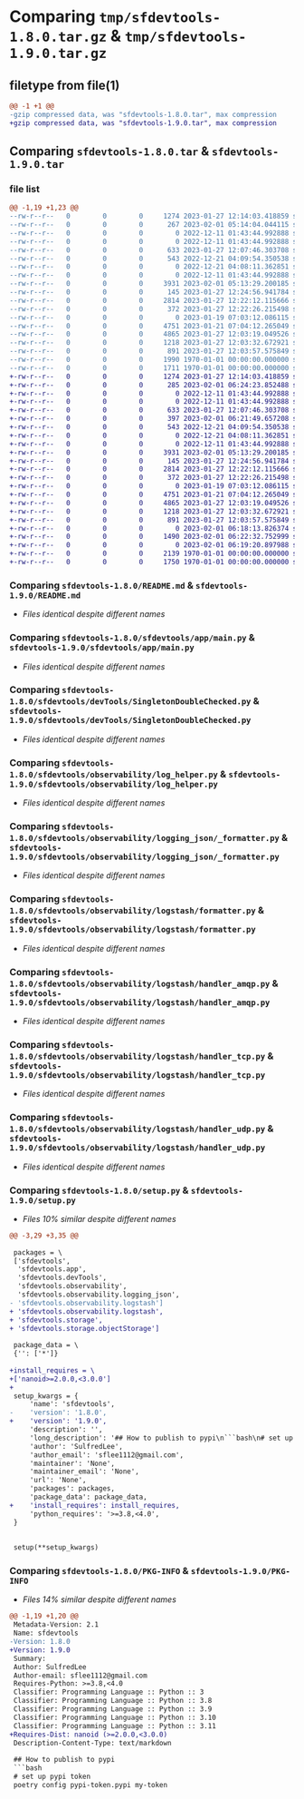# Comparing `tmp/sfdevtools-1.8.0.tar.gz` & `tmp/sfdevtools-1.9.0.tar.gz`

## filetype from file(1)

```diff
@@ -1 +1 @@
-gzip compressed data, was "sfdevtools-1.8.0.tar", max compression
+gzip compressed data, was "sfdevtools-1.9.0.tar", max compression
```

## Comparing `sfdevtools-1.8.0.tar` & `sfdevtools-1.9.0.tar`

### file list

```diff
@@ -1,19 +1,23 @@
--rw-r--r--   0        0        0     1274 2023-01-27 12:14:03.418859 sfdevtools-1.8.0/README.md
--rw-r--r--   0        0        0      267 2023-02-01 05:14:04.044115 sfdevtools-1.8.0/pyproject.toml
--rw-r--r--   0        0        0        0 2022-12-11 01:43:44.992888 sfdevtools-1.8.0/sfdevtools/__init__.py
--rw-r--r--   0        0        0        0 2022-12-11 01:43:44.992888 sfdevtools-1.8.0/sfdevtools/app/__init__.py
--rw-r--r--   0        0        0      633 2023-01-27 12:07:46.303708 sfdevtools-1.8.0/sfdevtools/app/main.py
--rw-r--r--   0        0        0      543 2022-12-21 04:09:54.350538 sfdevtools-1.8.0/sfdevtools/devTools/SingletonDoubleChecked.py
--rw-r--r--   0        0        0        0 2022-12-21 04:08:11.362851 sfdevtools-1.8.0/sfdevtools/devTools/__init__.py
--rw-r--r--   0        0        0        0 2022-12-11 01:43:44.992888 sfdevtools-1.8.0/sfdevtools/observability/__init__.py
--rw-r--r--   0        0        0     3931 2023-02-01 05:13:29.200185 sfdevtools-1.8.0/sfdevtools/observability/log_helper.py
--rw-r--r--   0        0        0      145 2023-01-27 12:24:56.941784 sfdevtools-1.8.0/sfdevtools/observability/logging_json/__init__.py
--rw-r--r--   0        0        0     2814 2023-01-27 12:22:12.115666 sfdevtools-1.8.0/sfdevtools/observability/logging_json/_formatter.py
--rw-r--r--   0        0        0      372 2023-01-27 12:22:26.215498 sfdevtools-1.8.0/sfdevtools/observability/logging_json/version.py
--rw-r--r--   0        0        0        0 2023-01-19 07:03:12.086115 sfdevtools-1.8.0/sfdevtools/observability/logstash/__init__.py
--rw-r--r--   0        0        0     4751 2023-01-21 07:04:12.265049 sfdevtools-1.8.0/sfdevtools/observability/logstash/formatter.py
--rw-r--r--   0        0        0     4865 2023-01-27 12:03:19.049526 sfdevtools-1.8.0/sfdevtools/observability/logstash/handler_amqp.py
--rw-r--r--   0        0        0     1218 2023-01-27 12:03:32.672921 sfdevtools-1.8.0/sfdevtools/observability/logstash/handler_tcp.py
--rw-r--r--   0        0        0      891 2023-01-27 12:03:57.575849 sfdevtools-1.8.0/sfdevtools/observability/logstash/handler_udp.py
--rw-r--r--   0        0        0     1990 1970-01-01 00:00:00.000000 sfdevtools-1.8.0/setup.py
--rw-r--r--   0        0        0     1711 1970-01-01 00:00:00.000000 sfdevtools-1.8.0/PKG-INFO
+-rw-r--r--   0        0        0     1274 2023-01-27 12:14:03.418859 sfdevtools-1.9.0/README.md
+-rw-r--r--   0        0        0      285 2023-02-01 06:24:23.852488 sfdevtools-1.9.0/pyproject.toml
+-rw-r--r--   0        0        0        0 2022-12-11 01:43:44.992888 sfdevtools-1.9.0/sfdevtools/__init__.py
+-rw-r--r--   0        0        0        0 2022-12-11 01:43:44.992888 sfdevtools-1.9.0/sfdevtools/app/__init__.py
+-rw-r--r--   0        0        0      633 2023-01-27 12:07:46.303708 sfdevtools-1.9.0/sfdevtools/app/main.py
+-rw-r--r--   0        0        0      397 2023-02-01 06:21:49.657208 sfdevtools-1.9.0/sfdevtools/devTools/DatetimeTools.py
+-rw-r--r--   0        0        0      543 2022-12-21 04:09:54.350538 sfdevtools-1.9.0/sfdevtools/devTools/SingletonDoubleChecked.py
+-rw-r--r--   0        0        0        0 2022-12-21 04:08:11.362851 sfdevtools-1.9.0/sfdevtools/devTools/__init__.py
+-rw-r--r--   0        0        0        0 2022-12-11 01:43:44.992888 sfdevtools-1.9.0/sfdevtools/observability/__init__.py
+-rw-r--r--   0        0        0     3931 2023-02-01 05:13:29.200185 sfdevtools-1.9.0/sfdevtools/observability/log_helper.py
+-rw-r--r--   0        0        0      145 2023-01-27 12:24:56.941784 sfdevtools-1.9.0/sfdevtools/observability/logging_json/__init__.py
+-rw-r--r--   0        0        0     2814 2023-01-27 12:22:12.115666 sfdevtools-1.9.0/sfdevtools/observability/logging_json/_formatter.py
+-rw-r--r--   0        0        0      372 2023-01-27 12:22:26.215498 sfdevtools-1.9.0/sfdevtools/observability/logging_json/version.py
+-rw-r--r--   0        0        0        0 2023-01-19 07:03:12.086115 sfdevtools-1.9.0/sfdevtools/observability/logstash/__init__.py
+-rw-r--r--   0        0        0     4751 2023-01-21 07:04:12.265049 sfdevtools-1.9.0/sfdevtools/observability/logstash/formatter.py
+-rw-r--r--   0        0        0     4865 2023-01-27 12:03:19.049526 sfdevtools-1.9.0/sfdevtools/observability/logstash/handler_amqp.py
+-rw-r--r--   0        0        0     1218 2023-01-27 12:03:32.672921 sfdevtools-1.9.0/sfdevtools/observability/logstash/handler_tcp.py
+-rw-r--r--   0        0        0      891 2023-01-27 12:03:57.575849 sfdevtools-1.9.0/sfdevtools/observability/logstash/handler_udp.py
+-rw-r--r--   0        0        0        0 2023-02-01 06:18:13.826374 sfdevtools-1.9.0/sfdevtools/storage/__init__.py
+-rw-r--r--   0        0        0     1490 2023-02-01 06:22:32.752999 sfdevtools-1.9.0/sfdevtools/storage/objectStorage/AWSObjectStorage.py
+-rw-r--r--   0        0        0        0 2023-02-01 06:19:20.897988 sfdevtools-1.9.0/sfdevtools/storage/objectStorage/__init__.py
+-rw-r--r--   0        0        0     2139 1970-01-01 00:00:00.000000 sfdevtools-1.9.0/setup.py
+-rw-r--r--   0        0        0     1750 1970-01-01 00:00:00.000000 sfdevtools-1.9.0/PKG-INFO
```

### Comparing `sfdevtools-1.8.0/README.md` & `sfdevtools-1.9.0/README.md`

 * *Files identical despite different names*

### Comparing `sfdevtools-1.8.0/sfdevtools/app/main.py` & `sfdevtools-1.9.0/sfdevtools/app/main.py`

 * *Files identical despite different names*

### Comparing `sfdevtools-1.8.0/sfdevtools/devTools/SingletonDoubleChecked.py` & `sfdevtools-1.9.0/sfdevtools/devTools/SingletonDoubleChecked.py`

 * *Files identical despite different names*

### Comparing `sfdevtools-1.8.0/sfdevtools/observability/log_helper.py` & `sfdevtools-1.9.0/sfdevtools/observability/log_helper.py`

 * *Files identical despite different names*

### Comparing `sfdevtools-1.8.0/sfdevtools/observability/logging_json/_formatter.py` & `sfdevtools-1.9.0/sfdevtools/observability/logging_json/_formatter.py`

 * *Files identical despite different names*

### Comparing `sfdevtools-1.8.0/sfdevtools/observability/logstash/formatter.py` & `sfdevtools-1.9.0/sfdevtools/observability/logstash/formatter.py`

 * *Files identical despite different names*

### Comparing `sfdevtools-1.8.0/sfdevtools/observability/logstash/handler_amqp.py` & `sfdevtools-1.9.0/sfdevtools/observability/logstash/handler_amqp.py`

 * *Files identical despite different names*

### Comparing `sfdevtools-1.8.0/sfdevtools/observability/logstash/handler_tcp.py` & `sfdevtools-1.9.0/sfdevtools/observability/logstash/handler_tcp.py`

 * *Files identical despite different names*

### Comparing `sfdevtools-1.8.0/sfdevtools/observability/logstash/handler_udp.py` & `sfdevtools-1.9.0/sfdevtools/observability/logstash/handler_udp.py`

 * *Files identical despite different names*

### Comparing `sfdevtools-1.8.0/setup.py` & `sfdevtools-1.9.0/setup.py`

 * *Files 10% similar despite different names*

```diff
@@ -3,29 +3,35 @@
 
 packages = \
 ['sfdevtools',
  'sfdevtools.app',
  'sfdevtools.devTools',
  'sfdevtools.observability',
  'sfdevtools.observability.logging_json',
- 'sfdevtools.observability.logstash']
+ 'sfdevtools.observability.logstash',
+ 'sfdevtools.storage',
+ 'sfdevtools.storage.objectStorage']
 
 package_data = \
 {'': ['*']}
 
+install_requires = \
+['nanoid>=2.0.0,<3.0.0']
+
 setup_kwargs = {
     'name': 'sfdevtools',
-    'version': '1.8.0',
+    'version': '1.9.0',
     'description': '',
     'long_description': '## How to publish to pypi\n```bash\n# set up pypi token\npoetry config pypi-token.pypi my-token\n\n# build the project\npoetry build\n\n# publish the project\npoetry publish\n\n# DONE\n```\n\n## Demo example\n### Double check lock for singleton\n```python\nimport sfdevtools.observability.log_helper as lh\nimport logging\nlogger = lh.init_logger(logger_name="sfdevtools_logger", is_json_output=False)\n# create class X\nclass X(SDC):\n    pass\n\n# create class Y\nclass Y(SDC):\n    pass\n\nA1, A2 = X.instance(), X.instance()\nB1, B2 = Y.instance(), Y.instance()\n\nassert A1 is not B1\nassert A1 is A2\nassert B1 is B2\n\nlogger.info(\'A1 : {}\'.format(A1))\nlogger.info(\'A2 : {}\'.format(A2))\nlogger.info(\'B1 : {}\'.format(B1))\nlogger.info(\'B2 : {}\'.format(B2))\n```\n\n### Send log to logstash\n```python\nlogger = lh.init_logger(logger_name="connection_tester_logger"\n                        , is_json_output=False\n                        , is_print_to_console=True\n                        , is_print_to_logstash=True\n                        , logstash_host="<the host name>"\n                        , logstash_port=5960\n                        , logstash_user_tags=["Test001", "Test002"])\nlogger.info("Test Message from test")\nlogger.error("Test Message from test")\nlogger.warning("Test Message from test")\n```\n',
     'author': 'SulfredLee',
     'author_email': 'sflee1112@gmail.com',
     'maintainer': 'None',
     'maintainer_email': 'None',
     'url': 'None',
     'packages': packages,
     'package_data': package_data,
+    'install_requires': install_requires,
     'python_requires': '>=3.8,<4.0',
 }
 
 
 setup(**setup_kwargs)
```

### Comparing `sfdevtools-1.8.0/PKG-INFO` & `sfdevtools-1.9.0/PKG-INFO`

 * *Files 14% similar despite different names*

```diff
@@ -1,19 +1,20 @@
 Metadata-Version: 2.1
 Name: sfdevtools
-Version: 1.8.0
+Version: 1.9.0
 Summary: 
 Author: SulfredLee
 Author-email: sflee1112@gmail.com
 Requires-Python: >=3.8,<4.0
 Classifier: Programming Language :: Python :: 3
 Classifier: Programming Language :: Python :: 3.8
 Classifier: Programming Language :: Python :: 3.9
 Classifier: Programming Language :: Python :: 3.10
 Classifier: Programming Language :: Python :: 3.11
+Requires-Dist: nanoid (>=2.0.0,<3.0.0)
 Description-Content-Type: text/markdown
 
 ## How to publish to pypi
 ```bash
 # set up pypi token
 poetry config pypi-token.pypi my-token
```

